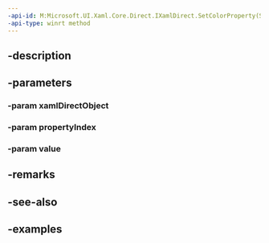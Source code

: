 ```yaml
---
-api-id: M:Microsoft.UI.Xaml.Core.Direct.IXamlDirect.SetColorProperty(System.Object,Microsoft.UI.Xaml.Core.Direct.XamlPropertyIndex,Windows.UI.Color)
-api-type: winrt method
---
```


## -description

## -parameters

### -param xamlDirectObject

### -param propertyIndex

### -param value

## -remarks

## -see-also

## -examples

